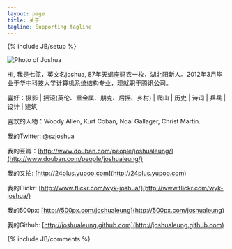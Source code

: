 ```yaml
---
layout: page
title: 关于
tagline: Supporting tagline
---
```

{% include JB/setup %}

![Photo of Joshua](http://pic.yupoo.com/24plus/CEqkEvID/medish.jpg)

Hi, 我是七弦，英文名joshua, 87年天蝎座码农一枚，湖北阳新人。2012年3月毕业于华中科技大学计算机系统结构专业，现就职于腾讯公司。

喜好：摄影 | 摇滚(英伦、重金属、朋克、后摇、乡村) | 爬山 | 历史 | 诗词 | 乒乓 | 设计 | 建筑

喜欢的人物：Woody Allen, Kurt Coban, Noal Gallager, Christ Martin.


我的Twitter: @szjoshua

我的豆瓣：[http://www.douban.com/people/joshualeung/](http://www.douban.com/people/joshualeung/)

我的又拍: [http://24plus.yupoo.com](http://24plus.yupoo.com)

我的Flickr: [http://www.flickr.com/wyk-joshua/](http://www.flickr.com/wyk-joshua/)

我的500px: [http://500px.com/joshualeung](http://500px.com/joshualeung)

我的Github: [http://joshualeung.github.com](http://joshualeung.github.com)

{% include JB/comments %}



